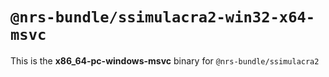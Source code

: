 # `@nrs-bundle/ssimulacra2-win32-x64-msvc`

This is the **x86_64-pc-windows-msvc** binary for `@nrs-bundle/ssimulacra2`
